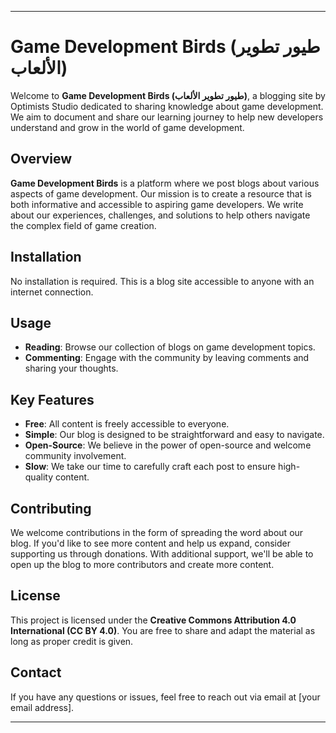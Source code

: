 
---

# Game Development Birds (طيور تطوير الألعاب)

Welcome to **Game Development Birds (طيور تطوير الألعاب)**, a blogging site by Optimists Studio dedicated to sharing knowledge about game development. We aim to document and share our learning journey to help new developers understand and grow in the world of game development.

## Overview

**Game Development Birds** is a platform where we post blogs about various aspects of game development. Our mission is to create a resource that is both informative and accessible to aspiring game developers. We write about our experiences, challenges, and solutions to help others navigate the complex field of game creation.

## Installation

No installation is required. This is a blog site accessible to anyone with an internet connection.

## Usage

- **Reading**: Browse our collection of blogs on game development topics.
- **Commenting**: Engage with the community by leaving comments and sharing your thoughts.

## Key Features

- **Free**: All content is freely accessible to everyone.
- **Simple**: Our blog is designed to be straightforward and easy to navigate.
- **Open-Source**: We believe in the power of open-source and welcome community involvement.
- **Slow**: We take our time to carefully craft each post to ensure high-quality content.

## Contributing

We welcome contributions in the form of spreading the word about our blog. If you'd like to see more content and help us expand, consider supporting us through donations. With additional support, we'll be able to open up the blog to more contributors and create more content.

## License

This project is licensed under the **Creative Commons Attribution 4.0 International (CC BY 4.0)**. You are free to share and adapt the material as long as proper credit is given.

## Contact

If you have any questions or issues, feel free to reach out via email at [your email address].

---
